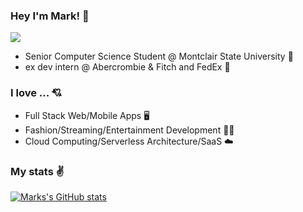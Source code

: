 ### Hey I'm Mark! 👋
![](https://komarev.com/ghpvc/?username=markymauro13&color=blueviolet)
- Senior Computer Science Student @ Montclair State University 🦅 
- ex dev intern @ Abercrombie & Fitch and FedEx 💼

### I love ... 💘
- Full Stack Web/Mobile Apps 🖥
- Fashion/Streaming/Entertainment Development 🤹‍♂️
- Cloud Computing/Serverless Architecture/SaaS ☁️

### My stats ✌
[![Marks's GitHub stats](https://github-readme-stats.vercel.app/api?username=markymauro13&show_icons=true&theme=tokyonight)](https://github.com/markymauro13/github-readme-stats)
